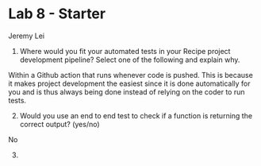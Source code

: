 # Lab 8 - Starter
Jeremy Lei

1) Where would you fit your automated tests in your Recipe project development pipeline? Select one of the following and explain why.

Within a Github action that runs whenever code is pushed. This is because it makes project development the easiest since it is done automatically for you and is thus always being done instead of relying on the coder to run tests.

2) Would you use an end to end test to check if a function is returning the correct output? (yes/no) 

No

3) 